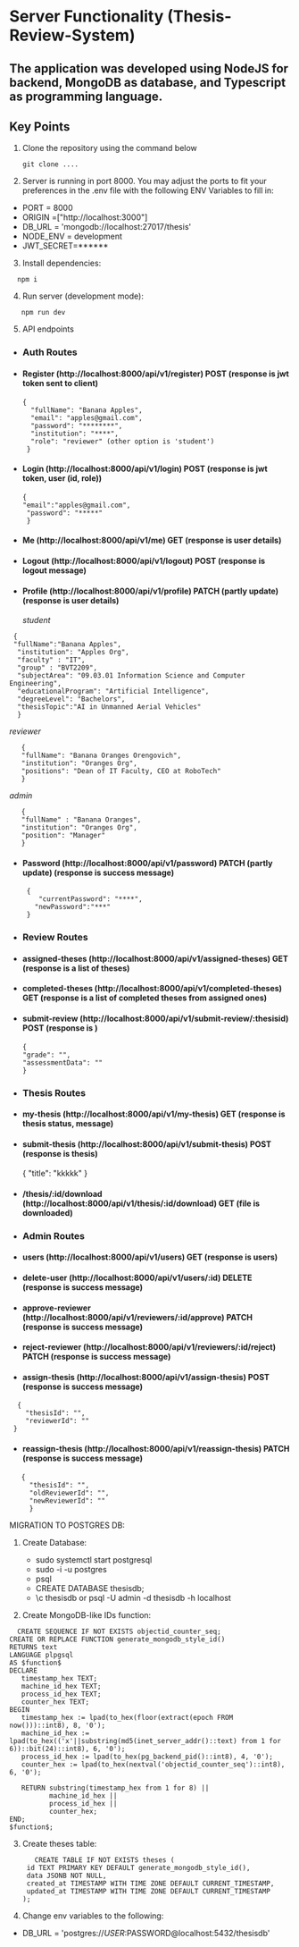 # Server Functionality (Thesis-Review-System)
## The application was developed using NodeJS for backend, MongoDB as database, and Typescript as programming language.

## Key Points
1) Clone the repository using the command below
   ```shell
   git clone ....
   ```
2) Server is running in port 8000. You may adjust the ports to fit your preferences in the .env file with the following ENV Variables to fill in:
- PORT = 8000
- ORIGIN =["http://localhost:3000"] 
- DB_URL = 'mongodb://localhost:27017/thesis'
- NODE_ENV = development
- JWT_SECRET=******

3) Install dependencies:
 ```shell
   npm i 
   ```
4) Run server (development mode):
```shell
   npm run dev 
   ```
5) API endpoints
- ### Auth Routes
- #### Register (http://localhost:8000/api/v1/register) POST (response is jwt token sent to client)
  ```
  {
    "fullName": "Banana Apples",
    "email": "apples@gmail.com",
    "password": "********",
    "institution": "****",
    "role": "reviewer" (other option is 'student')
   }
   ```
- #### Login (http://localhost:8000/api/v1/login) POST (response is jwt token, user (id, role))
  ```
  {
  "email":"apples@gmail.com",
   "password": "*****"
   }
   ```
- #### Me (http://localhost:8000/api/v1/me) GET (response is user details)
- #### Logout (http://localhost:8000/api/v1/logout) POST (response is logout message)
- #### Profile (http://localhost:8000/api/v1/profile) PATCH (partly update) (response is user details)
  
  *student*
 ```
  {
  "fullName":"Banana Apples",
   "institution": "Apples Org",
   "faculty" : "IT",
   "group" : "BVT2209",
   "subjectArea": "09.03.01 Information Science and Computer Engineering",
   "educationalProgram": "Artificial Intelligence",
   "degreeLevel": "Bachelors",
   "thesisTopic":"AI in Unmanned Aerial Vehicles"
   }
   ```

*reviewer*
```
   {
   "fullName": "Banana Oranges Orengovich",
   "institution": "Oranges Org",
   "positions": "Dean of IT Faculty, CEO at RoboTech"
   }
   ```

*admin*
```
   {
   "fullName" : "Banana Oranges",
   "institution": "Oranges Org",
   "position": "Manager"
   }
```
- #### Password (http://localhost:8000/api/v1/password) PATCH (partly update) (response is success message)
  ```
   {
      "currentPassword": "****",
     "newPassword":"***"
   }
   ```

- ### Review Routes
- #### assigned-theses (http://localhost:8000/api/v1/assigned-theses) GET (response is a list of theses)
- #### completed-theses (http://localhost:8000/api/v1/completed-theses) GET (response is a list of completed theses from assigned ones)
- #### submit-review (http://localhost:8000/api/v1/submit-review/:thesisid) POST (response is )
  ```
  {
  "grade": "",
  "assessmentData": ""
  }
  ```

- ### Thesis Routes
- #### my-thesis (http://localhost:8000/api/v1/my-thesis) GET (response is thesis status, message)
- #### submit-thesis (http://localhost:8000/api/v1/submit-thesis) POST (response is thesis)
  {
   "title": "kkkkk"
  } 
- #### /thesis/:id/download (http://localhost:8000/api/v1/thesis/:id/download) GET (file is downloaded)

- ### Admin Routes
- #### users (http://localhost:8000/api/v1/users) GET (response is users)
- #### delete-user (http://localhost:8000/api/v1/users/:id) DELETE (response is success message)
- #### approve-reviewer (http://localhost:8000/api/v1/reviewers/:id/approve) PATCH (response is success message)
- #### reject-reviewer (http://localhost:8000/api/v1/reviewers/:id/reject) PATCH (response is success message)
- #### assign-thesis (http://localhost:8000/api/v1/assign-thesis) POST (response is success message)
 ```
   {
     "thesisId": "",
     "reviewerId": ""
  }
   ```
  - #### reassign-thesis (http://localhost:8000/api/v1/reassign-thesis) PATCH (response is success message)
```
   {
     "thesisId": "",
     "oldReviewerId": "",
     "newReviewerId": ""
     }
   ```


MIGRATION TO POSTGRES DB:
1) Create Database:
   - sudo systemctl start postgresql
   - sudo -i -u postgres
   - psql
   - CREATE DATABASE thesisdb;
   - \c thesisdb or  psql -U admin -d thesisdb -h localhost
  
2) Create MongoDB-like IDs function:
 ```
   CREATE SEQUENCE IF NOT EXISTS objectid_counter_seq;
CREATE OR REPLACE FUNCTION generate_mongodb_style_id()
RETURNS text
LANGUAGE plpgsql
AS $function$
DECLARE
    timestamp_hex TEXT;
    machine_id_hex TEXT;
    process_id_hex TEXT;
    counter_hex TEXT;
BEGIN
    timestamp_hex := lpad(to_hex(floor(extract(epoch FROM now()))::int8), 8, '0');
    machine_id_hex := lpad(to_hex(('x'||substring(md5(inet_server_addr()::text) from 1 for 6))::bit(24)::int8), 6, '0');
    process_id_hex := lpad(to_hex(pg_backend_pid()::int8), 4, '0');
    counter_hex := lpad(to_hex(nextval('objectid_counter_seq')::int8), 6, '0');
    
    RETURN substring(timestamp_hex from 1 for 8) || 
           machine_id_hex || 
           process_id_hex || 
           counter_hex;
END;
$function$;
 ```
3) Create theses table:
   ```
      CREATE TABLE IF NOT EXISTS theses (
    id TEXT PRIMARY KEY DEFAULT generate_mongodb_style_id(),
    data JSONB NOT NULL,
    created_at TIMESTAMP WITH TIME ZONE DEFAULT CURRENT_TIMESTAMP,
    updated_at TIMESTAMP WITH TIME ZONE DEFAULT CURRENT_TIMESTAMP
   );

   ```  
4) Change env variables to the following:
- DB_URL = 'postgres://$USER:$PASSWORD@localhost:5432/thesisdb'




